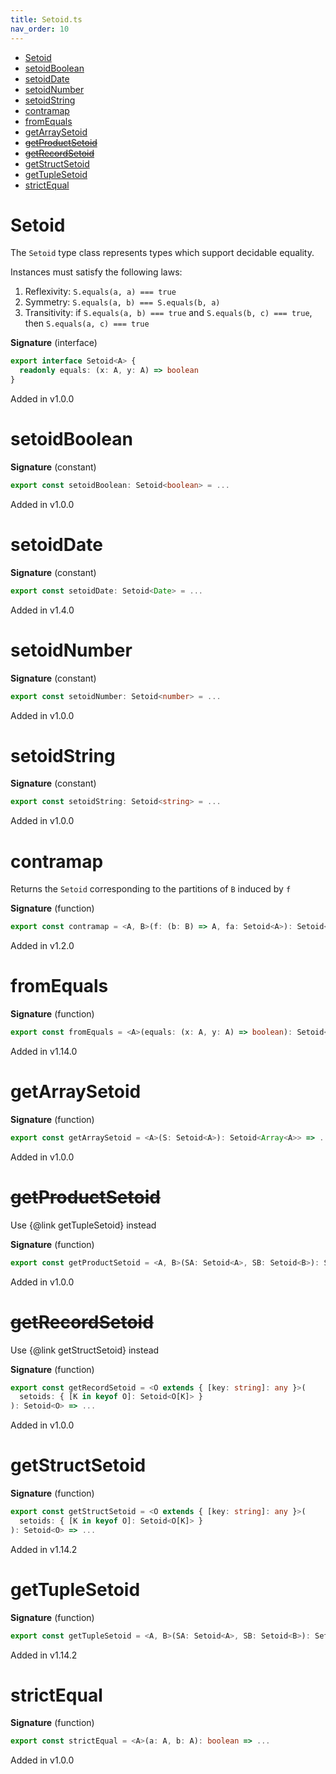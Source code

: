 ```yaml
---
title: Setoid.ts
nav_order: 10
---
```


<!-- START doctoc generated TOC please keep comment here to allow auto update -->
<!-- DON'T EDIT THIS SECTION, INSTEAD RE-RUN doctoc TO UPDATE -->


- [Setoid](#setoid)
- [setoidBoolean](#setoidboolean)
- [setoidDate](#setoiddate)
- [setoidNumber](#setoidnumber)
- [setoidString](#setoidstring)
- [contramap](#contramap)
- [fromEquals](#fromequals)
- [getArraySetoid](#getarraysetoid)
- [~~getProductSetoid~~](#getproductsetoid)
- [~~getRecordSetoid~~](#getrecordsetoid)
- [getStructSetoid](#getstructsetoid)
- [getTupleSetoid](#gettuplesetoid)
- [strictEqual](#strictequal)

<!-- END doctoc generated TOC please keep comment here to allow auto update -->

# Setoid

The `Setoid` type class represents types which support decidable equality.

Instances must satisfy the following laws:

1. Reflexivity: `S.equals(a, a) === true`
2. Symmetry: `S.equals(a, b) === S.equals(b, a)`
3. Transitivity: if `S.equals(a, b) === true` and `S.equals(b, c) === true`, then `S.equals(a, c) === true`

**Signature** (interface)

```ts
export interface Setoid<A> {
  readonly equals: (x: A, y: A) => boolean
}
```

Added in v1.0.0

# setoidBoolean

**Signature** (constant)

```ts
export const setoidBoolean: Setoid<boolean> = ...
```

Added in v1.0.0

# setoidDate

**Signature** (constant)

```ts
export const setoidDate: Setoid<Date> = ...
```

Added in v1.4.0

# setoidNumber

**Signature** (constant)

```ts
export const setoidNumber: Setoid<number> = ...
```

Added in v1.0.0

# setoidString

**Signature** (constant)

```ts
export const setoidString: Setoid<string> = ...
```

Added in v1.0.0

# contramap

Returns the `Setoid` corresponding to the partitions of `B` induced by `f`

**Signature** (function)

```ts
export const contramap = <A, B>(f: (b: B) => A, fa: Setoid<A>): Setoid<B> => ...
```

Added in v1.2.0

# fromEquals

**Signature** (function)

```ts
export const fromEquals = <A>(equals: (x: A, y: A) => boolean): Setoid<A> => ...
```

Added in v1.14.0

# getArraySetoid

**Signature** (function)

```ts
export const getArraySetoid = <A>(S: Setoid<A>): Setoid<Array<A>> => ...
```

Added in v1.0.0

# ~~getProductSetoid~~

Use {@link getTupleSetoid} instead

**Signature** (function)

```ts
export const getProductSetoid = <A, B>(SA: Setoid<A>, SB: Setoid<B>): Setoid<[A, B]> => ...
```

Added in v1.0.0

# ~~getRecordSetoid~~

Use {@link getStructSetoid} instead

**Signature** (function)

```ts
export const getRecordSetoid = <O extends { [key: string]: any }>(
  setoids: { [K in keyof O]: Setoid<O[K]> }
): Setoid<O> => ...
```

Added in v1.0.0

# getStructSetoid

**Signature** (function)

```ts
export const getStructSetoid = <O extends { [key: string]: any }>(
  setoids: { [K in keyof O]: Setoid<O[K]> }
): Setoid<O> => ...
```

Added in v1.14.2

# getTupleSetoid

**Signature** (function)

```ts
export const getTupleSetoid = <A, B>(SA: Setoid<A>, SB: Setoid<B>): Setoid<[A, B]> => ...
```

Added in v1.14.2

# strictEqual

**Signature** (function)

```ts
export const strictEqual = <A>(a: A, b: A): boolean => ...
```

Added in v1.0.0
